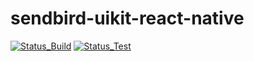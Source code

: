 # sendbird-uikit-react-native

[![Status_Build](https://github.com/sendbird/sendbird-uikit-react-native/actions/workflows/status-build.yml/badge.svg)](https://github.com/sendbird/sendbird-uikit-react-native/actions/workflows/status-build.yml)
[![Status_Test](https://github.com/sendbird/sendbird-uikit-react-native/actions/workflows/status-test.yml/badge.svg)](https://github.com/sendbird/sendbird-uikit-react-native/actions/workflows/status-test.yml)